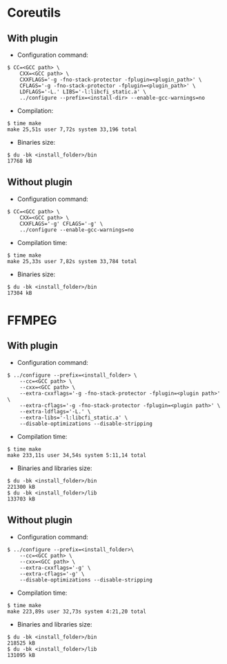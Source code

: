 # Coreutils
## With plugin
- Configuration command:
``` 
$ CC=<GCC path> \ 
    CXX=<GCC path> \
    CXXFLAGS='-g -fno-stack-protector -fplugin=<plugin_path>' \
    CFLAGS='-g -fno-stack-protector -fplugin=<plugin_path>' \
    LDFLAGS='-L.' LIBS='-l:libcfi_static.a' \
    ../configure --prefix=<install-dir> --enable-gcc-warnings=no
```

- Compilation:
```
$ time make
make 25,51s user 7,72s system 33,196 total
```
- Binaries size:
```
$ du -bk <install_folder>/bin
17768 kB
```

## Without plugin
- Configuration command:
```
$ CC=<GCC path> \
    CXX=<GCC path> \
    CXXFLAGS='-g' CFLAGS='-g' \
    ../configure --enable-gcc-warnings=no
```
- Compilation time:
```
$ time make
make 25,33s user 7,82s system 33,784 total
```
- Binaries size:
```
$ du -bk <install_folder>/bin
17304 kB
```

# FFMPEG
## With plugin
- Configuration command:
```
$ ../configure --prefix=<install_folder> \
    --cc=<GCC path> \
    --cxx=<GCC path> \ 
    --extra-cxxflags='-g -fno-stack-protector -fplugin=<plugin path>' \ 
    --extra-cflags='-g -fno-stack-protector -fplugin=<plugin path>' \
    --extra-ldflags='-L.' \
    --extra-libs='-l:libcfi_static.a' \
    --disable-optimizations --disable-stripping
```
- Compilation time:
```
$ time make 
make 233,11s user 34,54s system 5:11,14 total
```
- Binaries and libraries size:
```
$ du -bk <install_folder>/bin
221300 kB
$ du -bk <install_folder>/lib
133703 kB
```

## Without plugin
- Configuration command:
```
$ ../configure --prefix=<install_folder>\
    --cc=<GCC path> \
    --cxx=<GCC path> \ 
    --extra-cxxflags='-g' \ 
    --extra-cflags='-g' \
    --disable-optimizations --disable-stripping
```
- Compilation time:
```
$ time make 
make 223,89s user 32,73s system 4:21,20 total
```
- Binaries and libraries size:
```
$ du -bk <install_folder>/bin
218525 kB
$ du -bk <install_folder>/lib
131095 kB
```